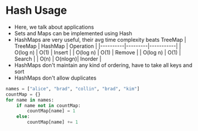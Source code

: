 # Hash Usage

- Here, we talk about applications
- Sets and Maps can be implemented using Hash
- HashMaps are very useful, their avg time complexity beats TreeMap
| TreeMap  | HashMap | Operation |
|----------|---------|-----------|
| O(log n) | O(1)    | Insert    |
| O(log n) | O(1)    | Remove    |
| O(log n) | O(1)    | Search    |
| O(n)     | O(nlogn)| Inorder   |
- HashMaps don't maintain any kind of ordering, have to take all keys and sort
- HashMaps don't allow duplicates
```python
names = ["alice", "brad", "collin", "brad", "kim"]
countMap = {}
for name in names:
    if name not in countMap:
        countMap[name] = 1
    else:
        countMap[name] += 1
```